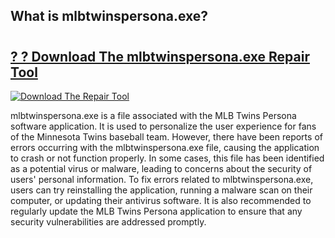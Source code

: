 ## What is mlbtwinspersona.exe? 

# <h2><a href="https://exedetect.com/download.php?mlbtwinspersona.exe">? ? Download The mlbtwinspersona.exe Repair Tool</a></h2>

[![Download The Repair Tool](https://exedetect.com/download-button.jpg)](https://exedetect.com/download.php?mlbtwinspersona.exe)

mlbtwinspersona.exe is a file associated with the MLB Twins Persona software application. It is used to personalize the user experience for fans of the Minnesota Twins baseball team. However, there have been reports of errors occurring with the mlbtwinspersona.exe file, causing the application to crash or not function properly. In some cases, this file has been identified as a potential virus or malware, leading to concerns about the security of users' personal information. To fix errors related to mlbtwinspersona.exe, users can try reinstalling the application, running a malware scan on their computer, or updating their antivirus software. It is also recommended to regularly update the MLB Twins Persona application to ensure that any security vulnerabilities are addressed promptly.